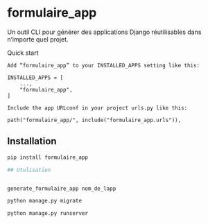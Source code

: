 # formulaire_app

Un outil CLI pour générer des applications Django réutilisables dans n’importe quel projet.


Quick start

    Add “formulaire_app” to your INSTALLED_APPS setting like this:

    INSTALLED_APPS = [
        ...,
        "formulaire_app",
    ]

    Include the app URLconf in your project urls.py like this:

    path("formulaire_app/", include("formulaire_app.urls")),



## Installation

```bash
pip install formulaire_app

## Utulisation


generate_formulaire_app nom_de_lapp 

python manage.py migrate 

python manage.py runserver

